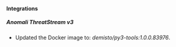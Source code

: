 #### Integrations
##### Anomali ThreatStream v3
- Updated the Docker image to: *demisto/py3-tools:1.0.0.83976*.
